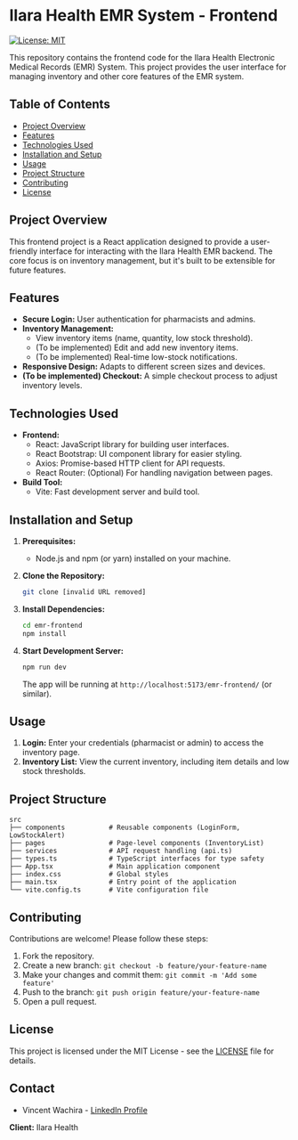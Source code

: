 # Ilara Health EMR System - Frontend

[![License: MIT](https://img.shields.io/badge/License-MIT-yellow.svg)](https://opensource.org/licenses/MIT)

This repository contains the frontend code for the Ilara Health Electronic Medical Records (EMR) System. This project provides the user interface for managing inventory and other core features of the EMR system.

## Table of Contents

-   [Project Overview](#project-overview)
-   [Features](#features)
-   [Technologies Used](#technologies-used)
-   [Installation and Setup](#installation-and-setup)
-   [Usage](#usage)
-   [Project Structure](#project-structure)
-   [Contributing](#contributing)
-   [License](#license)

## Project Overview

This frontend project is a React application designed to provide a user-friendly interface for interacting with the Ilara Health EMR backend. The core focus is on inventory management, but it's built to be extensible for future features.

## Features

-   **Secure Login:** User authentication for pharmacists and admins.
-   **Inventory Management:**
    -   View inventory items (name, quantity, low stock threshold).
    -   (To be implemented) Edit and add new inventory items.
    -   (To be implemented) Real-time low-stock notifications.
-   **Responsive Design:** Adapts to different screen sizes and devices.
-   **(To be implemented) Checkout:**  A simple checkout process to adjust inventory levels.

## Technologies Used

-   **Frontend:**
    -   React: JavaScript library for building user interfaces.
    -   React Bootstrap: UI component library for easier styling.
    -   Axios: Promise-based HTTP client for API requests.
    -   React Router:  (Optional) For handling navigation between pages.
-   **Build Tool:**
    -   Vite: Fast development server and build tool.

## Installation and Setup

1.  **Prerequisites:**
    -   Node.js and npm (or yarn) installed on your machine.

2.  **Clone the Repository:**

    ```bash
    git clone [invalid URL removed]
    ```

3.  **Install Dependencies:**
    ```bash
    cd emr-frontend
    npm install
    ```

4.  **Start Development Server:**
    ```bash
    npm run dev
    ```
    The app will be running at `http://localhost:5173/emr-frontend/` (or similar).

## Usage

1.  **Login:** Enter your credentials (pharmacist or admin) to access the inventory page.
2.  **Inventory List:** View the current inventory, including item details and low stock thresholds.

## Project Structure
```
src
├── components           # Reusable components (LoginForm, LowStockAlert)
├── pages                # Page-level components (InventoryList)
├── services             # API request handling (api.ts)
├── types.ts             # TypeScript interfaces for type safety
├── App.tsx              # Main application component
├── index.css            # Global styles
├── main.tsx             # Entry point of the application
└── vite.config.ts       # Vite configuration file
```

## Contributing

Contributions are welcome! Please follow these steps:

1.  Fork the repository.
2.  Create a new branch: `git checkout -b feature/your-feature-name`
3.  Make your changes and commit them: `git commit -m 'Add some feature'`
4.  Push to the branch: `git push origin feature/your-feature-name`
5.  Open a pull request.

## License

This project is licensed under the MIT License - see the [LICENSE](LICENSE) file for details.

## Contact

-   Vincent Wachira - [LinkedIn Profile](https://www.linkedin.com/in/vincentwachira)

**Client:** Ilara Health